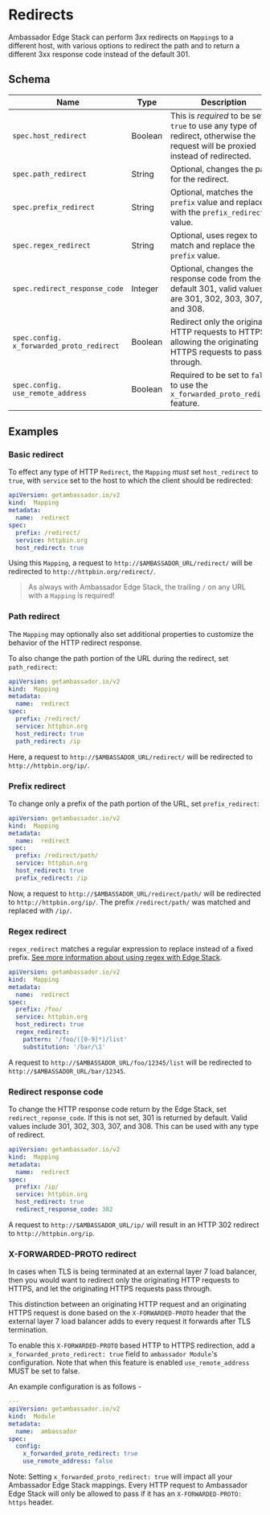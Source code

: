 # Redirects

Ambassador Edge Stack can perform 3xx redirects on `Mapping`s to a different host, with various options to redirect the path and to return a different 3xx response code instead of the default 301.

## Schema

| Name | Type | Description |
| --- | --- | --- |
| `spec.host_redirect` | Boolean | This is *required* to be set to `true` to use any type of redirect, otherwise the request will be proxied instead of redirected. |
| `spec.path_redirect` | String | Optional, changes the path for the redirect. |
| `spec.prefix_redirect` | String | Optional, matches the `prefix` value and replaces it with the `prefix_redirect` value. |
| `spec.regex_redirect` | String | Optional, uses regex to match and replace the `prefix` value. |
| `spec.redirect_response_code` | Integer | Optional, changes the response code from the default 301, valid values are 301, 302, 303, 307, and 308. |
| `spec.config.  x_forwarded_proto_redirect` | Boolean | Redirect only the originating HTTP requests to HTTPS, allowing the originating HTTPS requests to pass through. |
| `spec.config.  use_remote_address` | Boolean | Required to be set to `false` to use the `x_forwarded_proto_redirect` feature. |

## Examples

### Basic redirect

To effect any type of HTTP `Redirect`, the `Mapping` *must* set `host_redirect` to `true`, with `service` set to the host to which the client should be redirected:

```yaml
apiVersion: getambassador.io/v2
kind:  Mapping
metadata:
  name:  redirect
spec:
  prefix: /redirect/
  service: httpbin.org
  host_redirect: true
```

Using this `Mapping`, a request to `http://$AMBASSADOR_URL/redirect/` will be redirected to `http://httpbin.org/redirect/`.

> As always with Ambassador Edge Stack, the trailing `/` on any URL with a
`Mapping` is required!

### Path redirect

The `Mapping` may optionally also set additional properties to customize the behavior of the HTTP redirect response.

To also change the path portion of the URL during the redirect, set `path_redirect`:

```yaml
apiVersion: getambassador.io/v2
kind:  Mapping
metadata:
  name:  redirect
spec:
  prefix: /redirect/
  service: httpbin.org
  host_redirect: true
  path_redirect: /ip
```

Here, a request to `http://$AMBASSADOR_URL/redirect/` will be redirected to `http://httpbin.org/ip/`. 

### Prefix redirect

To change only a prefix of the path portion of the URL, set `prefix_redirect`:

```yaml
apiVersion: getambassador.io/v2
kind:  Mapping
metadata:
  name:  redirect
spec:
  prefix: /redirect/path/
  service: httpbin.org
  host_redirect: true
  prefix_redirect: /ip
```

Now, a request to `http://$AMBASSADOR_URL/redirect/path/` will  be redirected to `http://httpbin.org/ip/`. The prefix `/redirect/path/` was matched and replaced with `/ip/`.

### Regex redirect

`regex_redirect` matches a regular expression to replace instead of a fixed prefix.
[See more information about using regex with Edge Stack](../rewrites/#regex_rewrite).

```yaml
apiVersion: getambassador.io/v2
kind:  Mapping
metadata:
  name:  redirect
spec:
  prefix: /foo/
  service: httpbin.org
  host_redirect: true
  regex_redirect:
    pattern: '/foo/([0-9]*)/list'
    substitution: '/bar/\1'
```
A request to `http://$AMBASSADOR_URL/foo/12345/list` will be redirected to 
`http://$AMBASSADOR_URL/bar/12345`.

### Redirect response code

To change the HTTP response code return by the Edge Stack, set `redirect_reponse_code`. If this is not set, 301 is returned by default. Valid values include 301, 302, 303, 307, and 308.  This
can be used with any type of redirect.

```yaml
apiVersion: getambassador.io/v2
kind:  Mapping
metadata:
  name:  redirect
spec:
  prefix: /ip/
  service: httpbin.org
  host_redirect: true
  redirect_response_code: 302
```

A request to `http://$AMBASSADOR_URL/ip/` will result in an HTTP 302 redirect to `http://httpbin.org/ip`.

### X-FORWARDED-PROTO redirect

In cases when TLS is being terminated at an external layer 7 load balancer, then you would want to redirect only the originating HTTP requests to HTTPS, and let the originating HTTPS requests pass through.

This distinction between an originating HTTP request and an originating HTTPS request is done based on the `X-FORWARDED-PROTO` header that the external layer 7 load balancer adds to every request it forwards after TLS termination.

To enable this `X-FORWARDED-PROTO` based HTTP to HTTPS redirection, add a `x_forwarded_proto_redirect: true` field to `ambassador Module`'s configuration. Note that when this feature is enabled `use_remote_address` MUST be set to false.

An example configuration is as follows -

```yaml
---
apiVersion: getambassador.io/v2
kind:  Module
metadata:
  name:  ambassador
spec:
  config:
    x_forwarded_proto_redirect: true
    use_remote_address: false
```

Note: Setting `x_forwarded_proto_redirect: true` will impact all your Ambassador Edge Stack mappings. Every HTTP request to Ambassador Edge Stack will only be allowed to pass if it has an `X-FORWARDED-PROTO: https` header.

